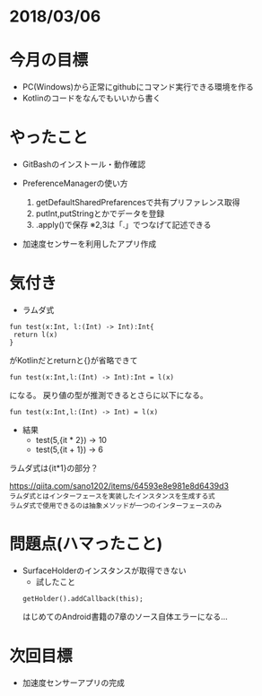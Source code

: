 # 2018/03/06

# 今月の目標
- PC(Windows)から正常にgithubにコマンド実行できる環境を作る
- Kotlinのコードをなんでもいいから書く

# やったこと
- GitBashのインストール・動作確認
- PreferenceManagerの使い方

  1. getDefaultSharedPrefarencesで共有プリファレンス取得
  2. putInt,putStringとかでデータを登録
  3. .apply()で保存
     ※2,3は「.」でつなげて記述できる
     
- 加速度センサーを利用したアプリ作成

# 気付き
- ラムダ式
```
fun test(x:Int, l:(Int) -> Int):Int{
 return l(x)
}
```
がKotlinだとreturnと{}が省略できて
```
fun test(x:Int,l:(Int) -> Int):Int = l(x)
```
になる。
戻り値の型が推測できるとさらに以下になる。
```
fun test(x:Int,l:(Int) -> Int) = l(x)
```
  - 結果
    - test(5,{it * 2}) → 10
    - test(5,{it + 1}) → 6
 
ラムダ式は{it*1}の部分？

https://qiita.com/sano1202/items/64593e8e981e8d6439d3  
`ラムダ式とはインターフェースを実装したインスタンスを生成する式`  
`ラムダ式で使用できるのは抽象メソッドが一つのインターフェースのみ`  

# 問題点(ハマったこと)
- SurfaceHolderのインスタンスが取得できない
  - 試したこと
  ```
  getHolder().addCallback(this);
  ```
  はじめてのAndroid書籍の7章のソース自体エラーになる...
  
# 次回目標
- 加速度センサーアプリの完成
